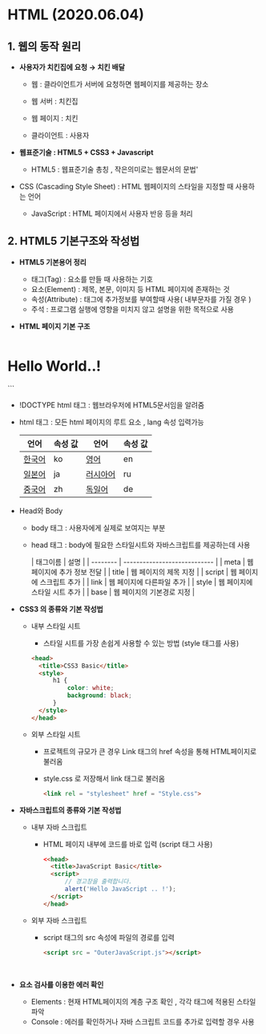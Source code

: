 # HTML (2020.06.04)

## 1. 웹의 동작 원리

- **사용자가 치킨집에 요청 →  치킨 배달**
  
  - 웹 : 클라이언트가 서버에 요청하면 웹페이지를 제공하는 장소 
  
  - 웹 서버 : 치킨집

  - 웹 페이지 : 치킨
  
  - 클라이언트 : 사용자
  
    
  
- **웹표준기술 :  HTML5 + CSS3 + Javascript**
  
  - HTML5 : 웹표준기술 총칭 , 작은의미로는 웹문서의 문법'
  
- CSS (Cascading Style Sheet) : HTML 웹페이지의 스타일을 지정할 때 사용하는 언어
  
  - JavaScript : HTML 페이지에서 사용자 반응 등을 처리
  
    

## 2. HTML5  기본구조와 작성법

- **HTML5 기본용어 정리**
  - 태그(Tag) : 요소를 만들 때 사용하는 기호
  - 요소(Element) : 제목, 본문, 이미지 등 HTML 페이지에 존재하는 것
  - 속성(Attribute) : 태그에 추가정보를 부여할때 사용( 내부문자를 가질 경우 )
  - 주석 : 프로그램 실행에 영향을 미치지 않고 설명을 위한 목적으로 사용

- **HTML 페이지 기본 구조**

  ```html
<!DOCTYPE html>
  <html lan = "ko">
	<head>
  	<title>HTML5 Basic</title>
	</head>
  	<body>
		<h1 title = "header">Hello World..!</h1>
  	</body>
</html>
  ```

  - !DOCTYPE html 태그 : 웹브라우저에 HTML5문서임을 알려줌

  - html  태그 : 모든 html 페이지의 루트 요소 , lang 속성 입력가능

    | 언어          | 속성 값 | 언어            | 속성 값 |
    | ------------- | ------- | --------------- | ------- |
    | <u>한국어</u> | ko      | <u>영어</u>     | en      |
    | <u>일본어</u> | ja      | <u>러시아어</u> | ru      |
    | <u>중국어</u> | zh      | <u>독일어</u>   | de      |
  
    
  
  - Head와 Body
  
    - body 태그 : 사용자에게 실제로 보여지는 부분
  
    - head 태그 : body에 필요한 스타일시트와 자바스크립트를 제공하는데 사용
  
      | 태그이름 | 설명                         |
  | -------- | ---------------------------- |
      | meta     | 웹 페이지에 추가 정보 전달   |
      | title    | 웹 페이지의 제목 지정        |
      | script   | 웹 페이지에 스크립트 추가    |
      | link     | 웹 페이지에 다른파일 추가    |
      | style    | 웹 페이지에 스타일 시트 추가 |
      | base     | 웹 페이지의 기본경로 지정    |
      
      

- **CSS3 의 종류와 기본 작성법**

  - 내부 스타일 시트

    -  스타일 시트를 가장 손쉽게 사용할 수 있는 방법 (style 태그를 사용)

      ```html
      <head>
      	<title>CSS3 Basic</title>
      	<style>
      		h1 {
      			color: white;
      			background: black;
      		}
      	</style>
      </head>
      ```

      

  - 외부 스타일 시트

    - 프로젝트의 규모가 큰 경우 Link 태그의 href 속성을 통해 HTML페이지로 불러옴

    - style.css 로 저장해서 link 태그로 불러옴

      ```html
      <link rel = "stylesheet" href = "Style.css">
      ```

      

- **자바스크립트의 종류와 기본 작성법**

  - 내부 자바 스크립트

    - HTML 페이지 내부에 코드를 바로 입력 (script 태그 사용)

      ```html
      <<head>
      	<title>JavaScript Basic</title>
      	<script>
      		// 경고창을 출력합니다.
      		alert('Hello JavaScript .. !');
      	</script>
      </head>
      ```

      

  - 외부 자바 스크립트

    - script 태그의 src 속성에 파일의 경로를 입력

      ```html
      <script src = "OuterJavaScript.js"></script>
      ```

      ​	

- **요소 검사를 이용한 에러 확인**
  - Elements : 현재 HTML페이지의 계층 구조 확인 , 각각 태그에 적용된 스타일 파악
  - Console : 에러를 확인하거나 자바 스크립트 코드를 추가로 입력할 경우 사용